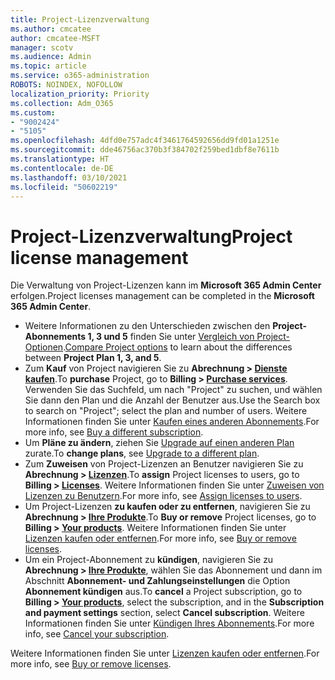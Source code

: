 ```yaml
---
title: Project-Lizenzverwaltung
ms.author: cmcatee
author: cmcatee-MSFT
manager: scotv
ms.audience: Admin
ms.topic: article
ms.service: o365-administration
ROBOTS: NOINDEX, NOFOLLOW
localization_priority: Priority
ms.collection: Adm_O365
ms.custom:
- "9002424"
- "5105"
ms.openlocfilehash: 4dfd0e757adc4f3461764592656dd9fd01a1251e
ms.sourcegitcommit: dde46756ac370b3f384702f259bed1dbf8e7611b
ms.translationtype: HT
ms.contentlocale: de-DE
ms.lasthandoff: 03/10/2021
ms.locfileid: "50602219"
---
```

# <a name="project-license-management"></a><span data-ttu-id="87461-102">Project-Lizenzverwaltung</span><span class="sxs-lookup"><span data-stu-id="87461-102">Project license management</span></span>

<span data-ttu-id="87461-103">Die Verwaltung von Project-Lizenzen kann im **Microsoft 365 Admin Center** erfolgen.</span><span class="sxs-lookup"><span data-stu-id="87461-103">Project licenses management can be completed in the **Microsoft 365 Admin Center**.</span></span>

- <span data-ttu-id="87461-104">Weitere Informationen zu den Unterschieden zwischen den **Project-Abonnements 1, 3 und 5** finden Sie unter [Vergleich von Project-Optionen](https://www.microsoft.com/microsoft-365/project/compare-microsoft-project-management-software).</span><span class="sxs-lookup"><span data-stu-id="87461-104">[Compare Project options](https://www.microsoft.com/microsoft-365/project/compare-microsoft-project-management-software) to learn about the differences between **Project Plan 1, 3, and 5**.</span></span>
- <span data-ttu-id="87461-105">Zum **Kauf** von Project navigieren Sie zu **Abrechnung > [Dienste kaufen](https://go.microsoft.com/fwlink/p/?linkid=868433)**.</span><span class="sxs-lookup"><span data-stu-id="87461-105">To **purchase** Project, go to **Billing > [Purchase services](https://go.microsoft.com/fwlink/p/?linkid=868433)**.</span></span> <span data-ttu-id="87461-106">Verwenden Sie das Suchfeld, um nach "Project" zu suchen, und wählen Sie dann den Plan und die Anzahl der Benutzer aus.</span><span class="sxs-lookup"><span data-stu-id="87461-106">Use the Search box to search on "Project"; select the plan and number of users.</span></span> <span data-ttu-id="87461-107">Weitere Informationen finden Sie unter [Kaufen eines anderen Abonnements](https://docs.microsoft.com/microsoft-365/commerce/try-or-buy-microsoft-365#buy-a-different-subscription).</span><span class="sxs-lookup"><span data-stu-id="87461-107">For more info, see [Buy a different subscription](https://docs.microsoft.com/microsoft-365/commerce/try-or-buy-microsoft-365#buy-a-different-subscription).</span></span>
- <span data-ttu-id="87461-108">Um **Pläne zu ändern**, ziehen Sie [Upgrade auf einen anderen Plan](https://docs.microsoft.com/microsoft-365/commerce/subscriptions/upgrade-to-different-plan) zurate.</span><span class="sxs-lookup"><span data-stu-id="87461-108">To **change plans**, see [Upgrade to a different plan](https://docs.microsoft.com/microsoft-365/commerce/subscriptions/upgrade-to-different-plan).</span></span>
- <span data-ttu-id="87461-109">Zum **Zuweisen** von Project-Lizenzen an Benutzer navigieren Sie zu **Abrechnung > [Lizenzen](https://go.microsoft.com/fwlink/p/?linkid=842264)**.</span><span class="sxs-lookup"><span data-stu-id="87461-109">To **assign** Project licenses to users, go to **Billing > [Licenses](https://go.microsoft.com/fwlink/p/?linkid=842264)**.</span></span> <span data-ttu-id="87461-110">Weitere Informationen finden Sie unter [Zuweisen von Lizenzen zu Benutzern](https://docs.microsoft.com/microsoft-365/admin/manage/assign-licenses-to-users).</span><span class="sxs-lookup"><span data-stu-id="87461-110">For more info, see [Assign licenses to users](https://docs.microsoft.com/microsoft-365/admin/manage/assign-licenses-to-users).</span></span>
- <span data-ttu-id="87461-111">Um Project-Lizenzen **zu kaufen oder zu entfernen**, navigieren Sie zu **Abrechnung > [Ihre Produkte](https://go.microsoft.com/fwlink/p/?linkid=842054)**.</span><span class="sxs-lookup"><span data-stu-id="87461-111">To **Buy or remove** Project licenses, go to **Billing > [Your products](https://go.microsoft.com/fwlink/p/?linkid=842054)**.</span></span> <span data-ttu-id="87461-112">Weitere Informationen finden Sie unter [Lizenzen kaufen oder entfernen](https://docs.microsoft.com/microsoft-365/commerce/licenses/buy-licenses#add-or-remove-licenses-for-your-business-subscription).</span><span class="sxs-lookup"><span data-stu-id="87461-112">For more info, see [Buy or remove licenses](https://docs.microsoft.com/microsoft-365/commerce/licenses/buy-licenses#add-or-remove-licenses-for-your-business-subscription).</span></span>
- <span data-ttu-id="87461-113">Um ein Project-Abonnement zu **kündigen**, navigieren Sie zu **Abrechnung > [Ihre Produkte](https://go.microsoft.com/fwlink/p/?linkid=842054)**, wählen Sie das Abonnement und dann im Abschnitt **Abonnement- und Zahlungseinstellungen** die Option **Abonnement kündigen** aus.</span><span class="sxs-lookup"><span data-stu-id="87461-113">To **cancel** a Project subscription, go to **Billing > [Your products](https://go.microsoft.com/fwlink/p/?linkid=842054)**, select the subscription, and in the **Subscription and payment settings** section, select **Cancel subscription**.</span></span> <span data-ttu-id="87461-114">Weitere Informationen finden Sie unter [Kündigen Ihres Abonnements](https://docs.microsoft.com/microsoft-365/commerce/subscriptions/cancel-your-subscription).</span><span class="sxs-lookup"><span data-stu-id="87461-114">For more info, see [Cancel your subscription](https://docs.microsoft.com/microsoft-365/commerce/subscriptions/cancel-your-subscription).</span></span>

<span data-ttu-id="87461-115">Weitere Informationen finden Sie unter [Lizenzen kaufen oder entfernen](https://docs.microsoft.com/microsoft-365/commerce/licenses/buy-licenses).</span><span class="sxs-lookup"><span data-stu-id="87461-115">For more info, see [Buy or remove licenses](https://docs.microsoft.com/microsoft-365/commerce/licenses/buy-licenses).</span></span>